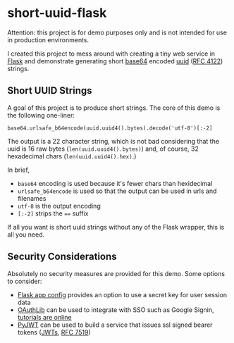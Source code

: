 # short-uuid-flask

Attention: this project is for demo purposes only and is not intended for use in production environments.

I created this project to mess around with creating a tiny web service in [Flask](https://flask.palletsprojects.com/en/2.0.x/) and demonstrate generating short [base64](https://docs.python.org/3/library/base64.html) encoded [uuid](https://docs.python.org/3/library/uuid.html) ([RFC 4122](https://datatracker.ietf.org/doc/html/rfc4122.html)) strings.

## Short UUID Strings

A goal of this project is to produce short strings. The core of this demo is the following one-liner:

`base64.urlsafe_b64encode(uuid.uuid4().bytes).decode('utf-8')[:-2]`

The output is a 22 character string, which is not bad considering that the uuid is 16 raw bytes (`len(uuid.uuid4().bytes)`) and, of course, 32 hexadecimal chars (`len(uuid.uuid4().hex)`.)

In brief,

* `base64` encoding is used because it's fewer chars than hexidecimal
* `urlsafe_b64encode` is used so that the output can be used in urls and filenames
* `utf-8` is the output encoding
* `[:-2]` strips the `==` suffix

If all you want is short uuid strings without any of the Flask wrapper, this is all you need.

## Security Considerations

Absolutely no security measures are provided for this demo. Some options to consider:

* [Flask app config](https://flask.palletsprojects.com/en/2.0.x/config/) provides an option to use a secret key for user session data
* [OAuthLib](https://oauthlib.readthedocs.io/en/latest/) can be used to integrate with SSO such as Google Signin, [tutorials are online](https://realpython.com/flask-google-login/)
* [PyJWT](https://pyjwt.readthedocs.io/en/latest/) can be used to build a service that issues ssl signed bearer tokens ([JWTs](https://jwt.io/), [RFC 7519](https://datatracker.ietf.org/doc/html/rfc7519))
